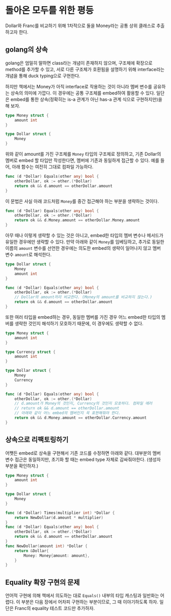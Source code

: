 # 돌아온 모두를 위한 평등

Dollar와 Franc를 비교하기 위해 1차적으로 둘을 Money라는 공통 상위 클래스로 추출하고자 한다.

## golang의 상속

golang은 엄밀히 말하면 class라는 개념이 존재하지 않으며, 구조체에 확장으로 method를 추가할 수 있고, 서로 다른 구조체가 호환됨을 설명하기 위해 interface라는 개념을 통해 duck typing으로 구현한다.

하지만 책에서는 Money가 아직 interface로 작용하는 것이 아니라 멤버 변수를 공유하는 상속의 의미에 가깝다. 이 경우에는 공통 구조체를 embed하여 활용할 수 있다. 일단은 embed를 통한 상속(정확히는 is-a 관계가 아닌 has-a 관계 식으로 구현하지만)을 해 보자.

```go
type Money struct {
    amount int
}

type Dollar struct {
    Money
}
```

위와 같이 amount를 가진 구조체를 `Money` 타입의 구조체로 정의하고, 기존 Dollar의 멤버로 embed 할 타입만 작성한다면, 멤버에 기존과 동일하게 접근할 수 있다.
예를 들어, 아래 함수는 여전히 그대로 컴파일 가능하다.

```go
func (d *Dollar) Equals(other any) bool {
    otherDollar, ok := other.(*Dollar)
    return ok && d.amount == otherDollar.amount
}
```

이 문법은 사실 아래 코드처럼 `Money`를 중간 접근해야 하는 부분을 생략하는 것이다.

```go
func (d *Dollar) Equals(other any) bool {
    otherDollar, ok := other.(*Dollar)
    return ok && d.Money.amount == otherDollar.Money.amount
}
```

아무 때나 이렇게 생략할 수 있는 것은 아니고, embed한 타입의 멤버 변수나 메서드가 유일한 경우에만 생략할 수 있다.
만약 아래와 같이 `Money`를 임베딩하고, 추가로 동일한 이름의 `amount` 변수를 선언한 경우에는 의도한 embed의 생략이 일어나지 않고 멤버 변수 `amount`로 해석한다.

```go
type Dollar struct {
    Money
    amount int
}

func (d *Dollar) Equals(other any) bool {
    otherDollar, ok := other.(*Dollar)
    // Dollar의 amount끼리 비교한다. (Money의 amount를 비교하지 않는다.)
    return ok && d.amount == otherDollar.amount
}
```

또한 여러 타입을 embed하는 경우, 동일한 멤버를 가진 경우 어느 embed한 타입의 멤버를 생략한 것인지 해석하기 모호하기 때문에, 이 경우에도 생략할 수 없다.

```go
type Money struct {
    amount int
}

type Currency struct {
    amount int
}

type Dollar struct {
    Money
    Currency
}

func (d *Dollar) Equals(other any) bool {
    otherDollar, ok := other.(*Dollar)
    // d.amount가 Money의 것인지, Currency의 것인지 모호하다. 컴파일 에러
    // return ok && d.amount == otherDollar.amount
    // 아래와 같이 어느 embed의 멤버인지 꼭 표현해줘야 한다.
    return ok && d.Money.amount == otherDollar.Currency.amount 
}
```

## 상속으로 리팩토링하기

어쨋든 embed로 상속을 구현해서 기존 코드를 수정하면 아래와 같다.
대부분의 멤버 변수 접근은 동일하지만, 초기화 할 때는 embed type 자체로 감싸줘야한다. (생성자 부분을 확인하자.)

```go
type Money struct {
    amount int
}

type Dollar struct {
    Money
}

func (d *Dollar) Times(multiplier int) *Dollar {
    return NewDollar(d.amount * multiplier)
}
func (d *Dollar) Equals(other any) bool {
    otherDollar, ok := other.(*Dollar)
    return ok && d.amount == otherDollar.amount
}
func NewDollar(amount int) *Dollar {
    return &Dollar{
        Money: Money{amount: amount},
    }
}
```

## Equality 확장 구현의 문제

언어적 구현에 의해 책에서 의도하는 대로 `Equals()` 내부의 타입 캐스팅과 일반화는 어렵다.
이 부분은 다음 장에서 어차피 구현하는 부분이므로, 그 때 이야기하도록 하자. 일단은 Franc의 equality 테스트 코드만 추가하자.